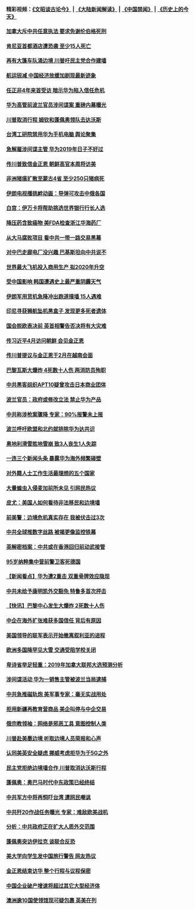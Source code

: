#### 精彩视频：[《文昭谈古论今》](https://github.com/gfw-breaker/wenzhao/blob/master/README.md?t=01161230) | [《大陆新闻解读》](https://github.com/gfw-breaker/ntdtv-comedy/blob/master/README.md?t=01161230) | [《中国禁闻》](https://github.com/gfw-breaker/ntdtv-news/blob/master/README.md?t=01161230) | [《历史上的今天》](https://github.com/gfw-breaker/today-in-history/blob/master/README.md?t=01161230) 

#### [加拿大斥中共任意执法 要求免谢伦伯格死刑](../pages/nsc418/n10979429.md?t=01161230) 

#### [肯尼亚首都酒店遭恐袭 至少15人死亡](../pages/nsc418/n10978342.md?t=01161230) 

#### [再有大篷车队涌边境 川普吁民主党合作建墙](../pages/nsc418/n10978161.md?t=01161230) 

#### [航运锐减 中国经济放缓加剧现最新迹象](../pages/nsc418/n10978088.md?t=01161230) 

#### [任正非4年来首受访 暗示华为陷入信任危机](../pages/nsc418/n10977688.md?t=01161230) 

#### [华为高管前波兰官员涉间谍案 重磅内幕曝光](../pages/nsc418/n10978092.md?t=01161230) 

#### [川普取消行程 姆钦和蓬佩奥领队去达沃斯](../pages/nsc418/n10977828.md?t=01161230) 

#### [台湾工研院禁用华为手机电脑 舆论聚集](../pages/nsc418/n10977350.md?t=01161230) 

#### [急解雇涉间谍主管 华为2019年日子不好过](../pages/nsc418/n10976038.md?t=01161230) 

#### [传川普致信金正恩 朝鲜高官本周将访美](../pages/nsc418/n10976756.md?t=01161230) 

#### [非洲猪瘟扩散至蒙古4省 至少250只猪病死](../pages/nsc418/n10976120.md?t=01161230) 

#### [伊朗电视播挑衅动画：导弹可攻击中俄各国](../pages/nsc418/n10976504.md?t=01161230) 

#### [白宫：伊万卡将帮助挑选世界银行行长人选](../pages/nsc418/n10976053.md?t=01161230) 

#### [降压药含致癌物 美FDA检查浙江华海药厂](../pages/nsc418/n10975949.md?t=01161230) 

#### [从大马腐败项目 看中共一带一路交易黑幕](../pages/nsc418/n10975091.md?t=01161230) 

#### [对中巴走廊电厂没兴趣 巴基斯坦向中共说不](../pages/nsc418/n10975898.md?t=01161230) 

#### [世界最大飞机投入商用生产 拟2020年升空](../pages/nsc418/n10975188.md?t=01161230) 

#### [受中国影响 韩国遭遇史上最严重阴霾天气](../pages/nsc418/n10974564.md?t=01161230) 

#### [伊朗军用货机急降冲出跑道撞墙 15人遇难](../pages/nsc418/n10974806.md?t=01161230) 

#### [印尼寻获狮航坠机黑盒子 发现更多死者遗体](../pages/nsc418/n10974514.md?t=01161230) 

#### [国会脱欧表决前 英首相警告否决将有大灾难](../pages/nsc418/n10974483.md?t=01161230) 

#### [传习近平4月访问朝鲜 会见金正恩](../pages/nsc418/n10974482.md?t=01161230) 

#### [传川普提议与金正恩于2月在越南会面](../pages/nsc418/n10974214.md?t=01161230) 

#### [巴黎瓦斯大爆炸 4死数十人伤 两消防员殉职](../pages/nsc418/n10973956.md?t=01161230) 

#### [中共黑客组织APT10疑曾攻击日本商业团体](../pages/nsc418/n10973309.md?t=01161230) 

#### [波兰官员：政府或修改立法 禁止华为产品](../pages/nsc418/n10973119.md?t=01161230) 

#### [中共称涉枪案骤降 专家：90%报警未上报](../pages/nsc418/n10972910.md?t=01161230) 

#### [波兰呼吁欧盟和北约就排除华为达共识](../pages/nsc418/n10972945.md?t=01161230) 

#### [奥地利滑雪胜地雪崩 致3人丧生1人失踪](../pages/nsc418/n10972686.md?t=01161230) 

#### [一连三个新闻头条 暴露华为海外频繁碰壁](../pages/nsc418/n10971567.md?t=01161230) 

#### [对外籍人士工作生活最理想的五个国家](../pages/nsc418/n10967253.md?t=01161230) 

#### [大量蝗虫入侵麦加前所未见 引网民热议](../pages/nsc418/n10971942.md?t=01161230) 

#### [皮尤：美国人如何看待非法移民和边境墙](../pages/nsc418/n10971472.md?t=01161230) 

#### [前美警：边境危机真实存在 我被伏击过3次](../pages/nsc418/n10971325.md?t=01161230) 

#### [中共全球推数字丝路 被揭更像监控铁幕](../pages/nsc418/n10971263.md?t=01161230) 

#### [英解密档案：中共或在香港回归前动武接管](../pages/nsc418/n10971281.md?t=01161230) 

#### [95岁纳粹集中营前警卫客死德国](../pages/nsc418/n10971172.md?t=01161230) 

#### [【新闻看点】华为遭2重击 双重骨牌效应隐现](../pages/nsc418/n10971234.md?t=01161230) 

#### [中共未给予康明凯外交豁免 特鲁多首次抨击](../pages/nsc418/n10970976.md?t=01161230) 

#### [【快讯】巴黎中心发生大爆炸 2死数十人伤](../pages/nsc418/n10970675.md?t=01161230) 

#### [中企在海外扩张难获多国信任 背后有原因](../pages/nsc418/n10969228.md?t=01161230) 

#### [美国领导的联军表示开始撤离叙利亚的进程](../pages/nsc418/n10969434.md?t=01161230) 

#### [欧洲多国降罕见大雪  交通受阻学校关闭](../pages/nsc418/n10969390.md?t=01161230) 

#### [卑诗省举足轻重：2019年加拿大联邦大选预测分析](../pages/nsc418/n10969417.md?t=01161230) 

#### [涉间谍活动 华为一销售主管被波兰当局逮捕](../pages/nsc418/n10968651.md?t=01161230) 

#### [中共急推磁轨炮 美军事专家：毫无实战用处](../pages/nsc418/n10968326.md?t=01161230) 

#### [拒用新疆再教育营商品 美企叫停与中企交易](../pages/nsc418/n10967266.md?t=01161230) 

#### [俄宗教领袖：网络是邪恶工具 意图控制人类](../pages/nsc418/n10967762.md?t=01161230) 

#### [川普赴美墨边境 听取边境人员简报和心声](../pages/nsc418/n10966781.md?t=01161230) 

#### [认同美英安全疑虑 挪威考虑拒华为于5G之外](../pages/nsc418/n10966374.md?t=01161230) 

#### [民主党拒绝边境墙合作 川普取消达沃斯行程](../pages/nsc418/n10966613.md?t=01161230) 

#### [蓬佩奥：奥巴马时代中东政策已经终结](../pages/nsc418/n10966603.md?t=01161230) 

#### [中共军方中将再恫吓台湾 遭网民嘲讽](../pages/nsc418/n10965590.md?t=01161230) 

#### [中共歼20作战任务曝光 专家：难敌欧美战机](../pages/nsc418/n10965390.md?t=01161230) 

#### [分析：中共政府正在扩大人质外交范围](../pages/nsc418/n10964360.md?t=01161230) 

#### [蓬佩奥突访伊拉克 谈联合反恐](../pages/nsc418/n10964356.md?t=01161230) 

#### [美大学向学生发中国旅行警告 网友热议](../pages/nsc418/n10964289.md?t=01161230) 

#### [金正恩结束访华 整个行程与议程保密](../pages/nsc418/n10964023.md?t=01161230) 

#### [中国企业破产增速将超过其它大型经济体](../pages/nsc418/n10964069.md?t=01161230) 

#### [澳洲逾10国使领馆现可疑包裹 英美在列](../pages/nsc418/n10963456.md?t=01161230) 


